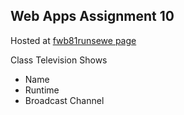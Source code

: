 ## Web Apps Assignment 10
Hosted at [fwb81runsewe page](https://fwb81runsewe.herokuapp.com)

Class Television Shows
* Name
* Runtime
* Broadcast Channel
